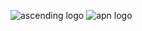 ![ascending logo](https://ascendingdc.com/images/logo-no-text.svg)
![apn logo](https://ascendingdc.com/images/aws.png)